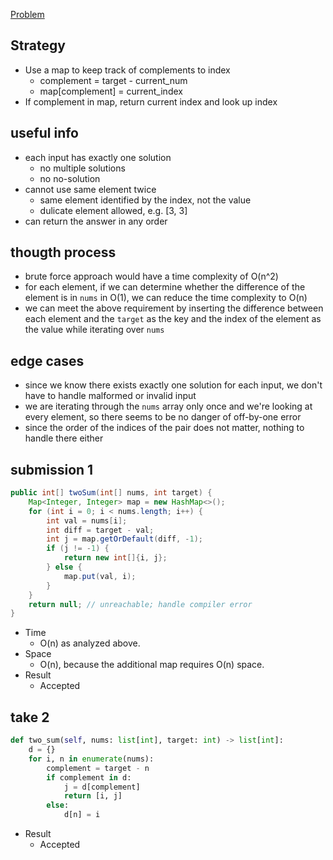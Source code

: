[Problem](https://leetcode.com/problems/two-sum/)

## Strategy
- Use a map to keep track of complements to index
    - complement = target - current_num 
    - map[complement] = current_index
- If complement in map, return current index and look up index

## useful info
- each input has exactly one solution
    - no multiple solutions
    - no no-solution
- cannot use same element twice
    - same element identified by the index, not the value
    - dulicate element allowed, e.g. [3, 3]
- can return the answer in any order

## thougth process
- brute force approach would have a time complexity of O(n^2)
- for each element, if we can determine whether the difference of the element
  is in `nums` in O(1), we can reduce the time complexity to O(n)
- we can meet the above requirement by inserting the difference between each
  element and the `target` as the key and the index of the element as the value
  while iterating over `nums`

## edge cases
- since we know there exists exactly one solution for each input, we don't have
  to handle malformed or invalid input
- we are iterating through the `nums` array only once and we're looking at
  every element, so there seems to be no danger of off-by-one error
- since the order of the indices of the pair does not matter, nothing to handle
  there either

## submission 1
```java
public int[] twoSum(int[] nums, int target) {
    Map<Integer, Integer> map = new HashMap<>();
    for (int i = 0; i < nums.length; i++) {
        int val = nums[i];
        int diff = target - val;
        int j = map.getOrDefault(diff, -1);
        if (j != -1) {
            return new int[]{i, j};
        } else {
            map.put(val, i);
        }
    }
    return null; // unreachable; handle compiler error
}
```
- Time
    - O(n) as analyzed above.
- Space
    - O(n), because the additional map requires O(n) space.
- Result
    - Accepted

## take 2
```python
def two_sum(self, nums: list[int], target: int) -> list[int]:
    d = {}
    for i, n in enumerate(nums):
        complement = target - n
        if complement in d:
            j = d[complement]
            return [i, j]
        else:
            d[n] = i
```
- Result
    - Accepted

